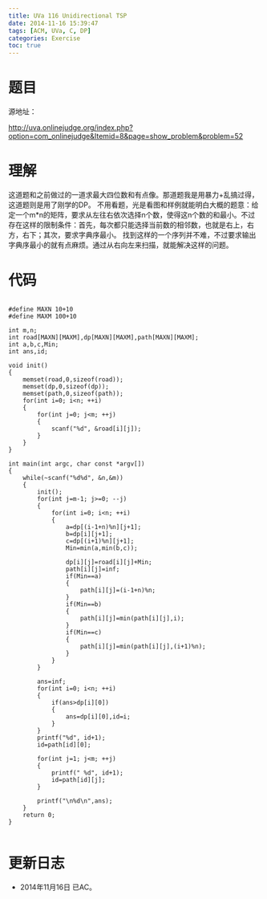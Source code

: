 ```yaml
---
title: UVa 116 Unidirectional TSP
date: 2014-11-16 15:39:47
tags: [ACM, UVa, C, DP]
categories: Exercise
toc: true
---
```

# 题目
源地址：

http://uva.onlinejudge.org/index.php?option=com_onlinejudge&Itemid=8&page=show_problem&problem=52

# 理解
这道题和之前做过的一道求最大四位数和有点像。那道题我是用暴力+乱搞过得，这道题则是用了刚学的DP。
不用看题，光是看图和样例就能明白大概的题意：给定一个m*n的矩阵，要求从左往右依次选择n个数，使得这n个数的和最小。不过存在这样的限制条件：首先，每次都只能选择当前数的相邻数，也就是右上，右方，右下；其次，要求字典序最小。
找到这样的一个序列并不难，不过要求输出字典序最小的就有点麻烦。通过从右向左来扫描，就能解决这样的问题。

<!-- more -->

# 代码

```

#define MAXN 10+10
#define MAXM 100+10

int m,n;
int road[MAXN][MAXM],dp[MAXN][MAXM],path[MAXN][MAXM];
int a,b,c,Min;
int ans,id;

void init()
{
    memset(road,0,sizeof(road));
    memset(dp,0,sizeof(dp));
    memset(path,0,sizeof(path));
    for(int i=0; i<n; ++i)
    {
        for(int j=0; j<m; ++j)
        {
            scanf("%d", &road[i][j]);
        }
    }
}

int main(int argc, char const *argv[])
{
    while(~scanf("%d%d", &n,&m))
    {
        init();
        for(int j=m-1; j>=0; --j)
        {
            for(int i=0; i<n; ++i)
            {
                a=dp[(i-1+n)%n][j+1];
                b=dp[i][j+1];
                c=dp[(i+1)%n][j+1];
                Min=min(a,min(b,c));

                dp[i][j]=road[i][j]+Min;
                path[i][j]=inf;
                if(Min==a)
                {
                    path[i][j]=(i-1+n)%n;
                }
                if(Min==b)
                {
                    path[i][j]=min(path[i][j],i);
                }
                if(Min==c)
                {
                    path[i][j]=min(path[i][j],(i+1)%n);
                }
            }
        }

        ans=inf;
        for(int i=0; i<n; ++i)
        {
            if(ans>dp[i][0])
            {
                ans=dp[i][0],id=i;
            }
        }
        printf("%d", id+1);
        id=path[id][0];

        for(int j=1; j<m; ++j)
        {
            printf(" %d", id+1);
            id=path[id][j];
        }

        printf("\n%d\n",ans);
    }
    return 0;
}


```

# 更新日志
- 2014年11月16日 已AC。